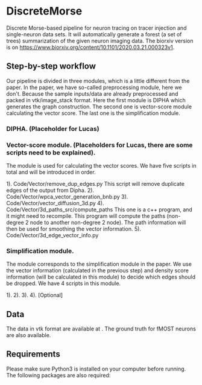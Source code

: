 # DiscreteMorse
Discrete Morse-based pipeline for neuron tracing on tracer injection and single-neuron data sets. It will automatically generate a forest (a set of trees) summarization of the given neuron imaging data. The biorxiv version is on https://www.biorxiv.org/content/10.1101/2020.03.21.000323v1. 

## Step-by-step workflow

Our pipeline is divided in three modules, which is a little different from the paper. In the paper, we have so-called preprocessing module, here we don't. Because the sample inputs/data are already preprocessed and packed in vtk/image_stack format. Here the first module is DIPHA which generates the graph construction. The second one is vector-score module calculating the vector score. The last one is the simplification module.

### DIPHA. (Placeholder for Lucas)




### Vector-score module. (Placeholders for Lucas, there are some scripts need to be explained).
The module is used for calculating the vector scores. We have five scripts in total and will be introduced in order.

1). Code/Vector/remove_dup_edges.py This script will remove duplicate edges of the output from Dipha. 
2). Code/Vector/wpca_vector_generation_bnb.py 
3). Code/Vector/vector_diffusion_3d.py
4). Code/Vector/3d_paths_src/compute_paths This one is a c++ program, and it might need to recompile. This program will compute the paths (non-degree 2 node to another non-degree 2 node). The path information will then be used for smoothing the vector information.
5). Code/Vector/3d_edge_vector_info.py

### Simplification module.
The module corresponds to the simplification module in the paper. We use the vector information (calculated in the previous step) and density score information (will be calculated in this module) to decide which edges should be dropped. We have 4 scripts in this module.

1).
2).
3).
4). [Optional] 


## Data
The data in vtk format are available at . The ground truth for fMOST neurons are also available.


## Requirements
Please make sure Python3 is installed on your computer before running.
The following packages are also required:
